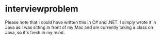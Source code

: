 # interviewproblem

Please note that I could have written this in C# and .NET.  I simply wrote it in Java as I was sitting in front of my Mac and am currently taking a class on Java, so it's fresh in my mind.
